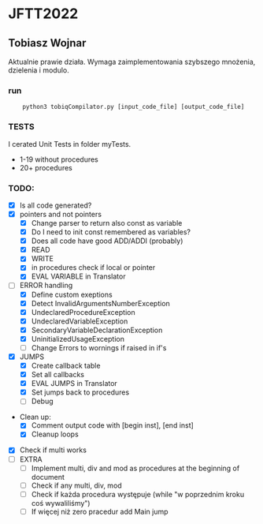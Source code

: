# JFTT2022
## Tobiasz Wojnar

Aktualnie prawie działa.
Wymaga zaimplementowania szybszego mnożenia, dzielenia i modulo.

### run
```
    python3 tobiqCompilator.py [input_code_file] [output_code_file]
```

### TESTS
I cerated Unit Tests in folder myTests. 
* 1-19 without procedures
* 20+ procedures


### TODO:

* [x] Is all code generated?
* [X] pointers and not pointers
  * [x] Change parser to return also const as variable
  * [X] Do I need to init const remembered as variables?
  * [X] Does all code have good ADD/ADDI (probably)
  * [X] READ
  * [X] WRITE
  * [X] in procedures check if local or pointer
  * [X] EVAL VARIABLE in Translator
* [ ] ERROR handling
  * [X] Define custom exeptions 
  * [X] Detect InvalidArgumentsNumberException
  * [X] UndeclaredProcedureException
  * [X] UndeclaredVariableException
  * [X] SecondaryVariableDeclarationException
  * [X] UninitializedUsageException
  * [ ] Change Errors to wornings if raised in if's
* [X] JUMPS
  * [X] Create callback table
  * [X] Set all callbacks
  * [X] EVAL JUMPS in Translator
  * [X] Set jumps back to procedures
  * [ ] Debug
* Clean up:
  * [X] Comment output code with [begin inst], [end inst]
  * [X] Cleanup loops
* [X] Check if multi works
* [ ] EXTRA
  * [ ] Implement multi, div and mod as procedures at the beginning of document
  * [ ] Check if any multi, div, mod
  * [ ] Check if każda procedura występuje (while "w poprzednim kroku coś wywaliliśmy")
  * [ ] If więcej niż zero pracedur add Main jump